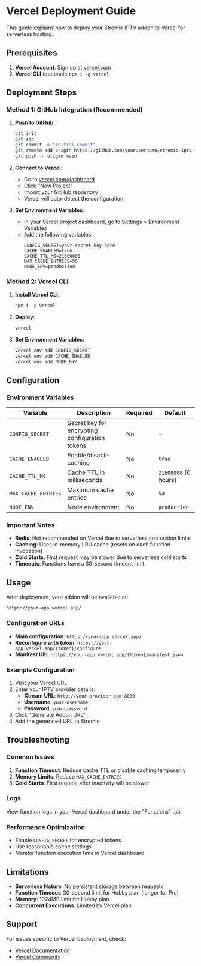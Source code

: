 # Vercel Deployment Guide

This guide explains how to deploy your Stremio IPTV addon to Vercel for serverless hosting.

## Prerequisites

1. **Vercel Account**: Sign up at [vercel.com](https://vercel.com)
2. **Vercel CLI** (optional): `npm i -g vercel`

## Deployment Steps

### Method 1: GitHub Integration (Recommended)

1. **Push to GitHub**:
   ```bash
   git init
   git add .
   git commit -m "Initial commit"
   git remote add origin https://github.com/yourusername/stremio-iptv-addon.git
   git push -u origin main
   ```

2. **Connect to Vercel**:
   - Go to [vercel.com/dashboard](https://vercel.com/dashboard)
   - Click "New Project"
   - Import your GitHub repository
   - Vercel will auto-detect the configuration

3. **Set Environment Variables**:
   - In your Vercel project dashboard, go to Settings > Environment Variables
   - Add the following variables:
     ```
     CONFIG_SECRET=your-secret-key-here
     CACHE_ENABLED=true
     CACHE_TTL_MS=21600000
     MAX_CACHE_ENTRIES=50
     NODE_ENV=production
     ```

### Method 2: Vercel CLI

1. **Install Vercel CLI**:
   ```bash
   npm i -g vercel
   ```

2. **Deploy**:
   ```bash
   vercel
   ```

3. **Set Environment Variables**:
   ```bash
   vercel env add CONFIG_SECRET
   vercel env add CACHE_ENABLED
   vercel env add NODE_ENV
   ```

## Configuration

### Environment Variables

| Variable | Description | Required | Default |
|----------|-------------|----------|---------|
| `CONFIG_SECRET` | Secret key for encrypting configuration tokens | No | - |
| `CACHE_ENABLED` | Enable/disable caching | No | `true` |
| `CACHE_TTL_MS` | Cache TTL in milliseconds | No | `21600000` (6 hours) |
| `MAX_CACHE_ENTRIES` | Maximum cache entries | No | `50` |
| `NODE_ENV` | Node environment | No | `production` |

### Important Notes

- **Redis**: Not recommended on Vercel due to serverless connection limits
- **Caching**: Uses in-memory LRU cache (resets on each function invocation)
- **Cold Starts**: First request may be slower due to serverless cold starts
- **Timeouts**: Functions have a 30-second timeout limit

## Usage

After deployment, your addon will be available at:
```
https://your-app.vercel.app/
```

### Configuration URLs

- **Main configuration**: `https://your-app.vercel.app/`
- **Reconfigure with token**: `https://your-app.vercel.app/{token}/configure`
- **Manifest URL**: `https://your-app.vercel.app/{token}/manifest.json`

### Example Configuration

1. Visit your Vercel URL
2. Enter your IPTV provider details:
   - **Xtream URL**: `http://your-provider.com:8080`
   - **Username**: `your-username`
   - **Password**: `your-password`
3. Click "Generate Addon URL"
4. Add the generated URL to Stremio

## Troubleshooting

### Common Issues

1. **Function Timeout**: Reduce cache TTL or disable caching temporarily
2. **Memory Limits**: Reduce `MAX_CACHE_ENTRIES`
3. **Cold Starts**: First request after inactivity will be slower

### Logs

View function logs in your Vercel dashboard under the "Functions" tab.

### Performance Optimization

- Enable `CONFIG_SECRET` for encrypted tokens
- Use reasonable cache settings
- Monitor function execution time in Vercel dashboard

## Limitations

- **Serverless Nature**: No persistent storage between requests
- **Function Timeout**: 30-second limit for Hobby plan (longer for Pro)
- **Memory**: 1024MB limit for Hobby plan
- **Concurrent Executions**: Limited by Vercel plan

## Support

For issues specific to Vercel deployment, check:
- [Vercel Documentation](https://vercel.com/docs)
- [Vercel Community](https://github.com/vercel/vercel/discussions)
